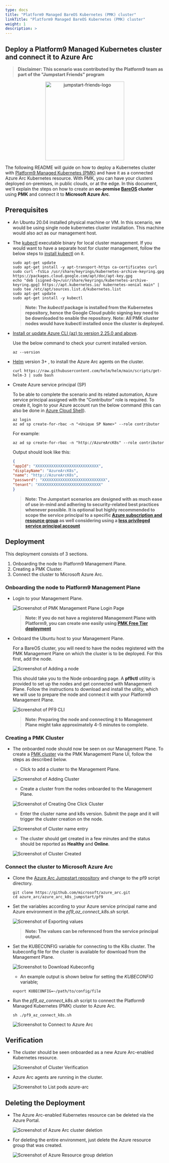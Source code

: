 ```yaml
---
type: docs
title: "Platform9 Managed BareOS Kubernetes (PMK) cluster"
linkTitle: "Platform9 Managed BareOS Kubernetes (PMK) cluster"
weight: 1
description: >
---
```


## Deploy a Platform9 Managed Kubernetes cluster and connect it to Azure Arc

 > **Disclaimer: This scenario was contributed by the Platform9 team as part of the "Jumpstart Friends" program**

<p align="center"><img src="/img/jumpstart_friends_logo.png" alt="jumpstart-friends-logo" width="250"></p>

The following README will guide on how to deploy a Kubernetes cluster with [Platform9 Managed Kubernetes (PMK)](https://platform9.com/managed-kubernetes/) and have it as a connected Azure Arc Kubernetes resource. With PMK, you can have your clusters deployed on-premises, in public clouds, or at the edge. In this document, we'll explain the steps on how to create an **on-premise [BareOS](https://platform9.com/docs/kubernetes/bareos-what-is-bareos) cluster** using **PMK** and connect it to **Microsoft Azure Arc**.

## Prerequisites

- An Ubuntu 20.04 installed physical machine or VM. In this scenario, we would be using single node kubernetes cluster installation. This machine would also act as our management host.

- The [kubectl](https://platform9.com/learn/tutorials/kubectl) executable binary for local cluster management. If you would want to have a separate host for cluster management, follow the below steps to [install kubectl](https://kubernetes.io/docs/tasks/tools/install-kubectl-linux/#install-using-native-package-management) on it.

  ```shell
  sudo apt-get update
  sudo apt-get install -y apt-transport-https ca-certificates curl
  sudo curl -fsSLo /usr/share/keyrings/kubernetes-archive-keyring.gpg https://packages.cloud.google.com/apt/doc/apt-key.gpg
  echo "deb [signed-by=/usr/share/keyrings/kubernetes-archive-keyring.gpg] https://apt.kubernetes.io/ kubernetes-xenial main" | sudo tee /etc/apt/sources.list.d/kubernetes.list
  sudo apt-get update
  sudo apt-get install -y kubectl
  ```

  > **Note: The *kubectl* package is installed from the Kubernetes repository, hence the Google Cloud public signing key need to be downloaded to enable the repository. Note: All PMK cluster nodes would have kubectl installed once the cluster is deployed.**

- [Install or update Azure CLI (az) to version 2.25.0 and above](https://docs.microsoft.com/en-us/cli/azure/install-azure-cli?view=azure-cli-latest).

  Use the below command to check your current installed version.

  ```shell
  az --version
  ```

- [Helm](https://helm.sh/docs/intro/install/) version 3+ , to install the Azure Arc agents on the cluster.

  ```shell
  curl https://raw.githubusercontent.com/helm/helm/main/scripts/get-helm-3 | sudo bash
  ```

- Create Azure service principal (SP)

  To be able to complete the scenario and its related automation, Azure service principal assigned with the “Contributor” role is required. To create it, login to your Azure account run the below command (this can also be done in [Azure Cloud Shell](https://shell.azure.com/)).

  ```shell
  az login
  az ad sp create-for-rbac -n "<Unique SP Name>" --role contributor
  ```

  For example:

  ```shell
  az ad sp create-for-rbac -n "http://AzureArcK8s" --role contributor
  ```

  Output should look like this:

  ```json
  {
  "appId": "XXXXXXXXXXXXXXXXXXXXXXXXXXXX",
  "displayName": "AzureArcK8s",
  "name": "http://AzureArcK8s",
  "password": "XXXXXXXXXXXXXXXXXXXXXXXXXXXX",
  "tenant": "XXXXXXXXXXXXXXXXXXXXXXXXXXXX"
  }
  ```

  > **Note: The Jumpstart scenarios are designed with as much ease of use in-mind and adhering to security-related best practices whenever possible. It is optional but highly recommended to scope the service principal to a specific [Azure subscription and resource group](https://docs.microsoft.com/en-us/cli/azure/ad/sp?view=azure-cli-latest) as well considering using a [less privileged service principal account](https://docs.microsoft.com/en-us/azure/role-based-access-control/best-practices)**

## Deployment

This deployment consists of 3 sections.

  1. Onboarding the node to Platform9 Management Plane.
  2. Creating a PMK Cluster.
  3. Connect the cluster to Microsoft Azure Arc.

### Onboarding the node to Platform9 Management Plane

- Login to your Management Plane.

  ![Screenshot of PMK Management Plane Login Page](./01.png)

  > **Note: If you do not have a registered Management Plane with Platform9, you can create one easily using [PMK Free Tier deployment](https://platform9.com/managed-kubernetes/)**

- Onboard the Ubuntu host to your Management Plane.

  For a BareOS cluster, you will need to have the nodes registered with the PMK Management Plane on which the cluster is to be deployed. For this first, add the node.

  ![Screenshot of Adding a node](./02.png)

  This should take you to the Node onboarding page. A **pf9ctl** utility is provided to set up the nodes and get connected with Management Plane.
  Follow the instructions to download and install the utility, which we will use to prepare the node and connect it with your Platform9 Management Plane.

  ![Screenshot of PF9 CLI](./03.png)

  > **Note: Preparing the node and connecting it to Management Plane might take approximately 4-5 minutes to complete.**

### Creating a PMK Cluster

- The onboarded node should now be seen on our Management Plane. To create a [PMK cluster](https://platform9.com/learn/learn/get-started-bare-metal) via the PMK Management Plane UI, follow the steps as described below.

  - Click to add a cluster to the Management Plane.

  ![Screenshot of Adding Cluster](./04.png)

  - Create a cluster from the nodes onboarded to the Management Plane.

  ![Screenshot of Creating One Click Cluster](./05.png)

  - Enter the cluster name and k8s version. Submit the page and it will trigger the cluster creation on the node.

  ![Screenshot of Cluster name entry](./06.png)

  - The cluster should get created in a few minutes and the status should be reported as **Healthy** and **Online**.

  ![Screenshot of Cluster Created](./07.png)

### Connect the cluster to Microsoft Azure Arc

- Clone the [Azure Arc Jumpstart repository](https://github.com/microsoft/azure_arc) and change to the pf9 script directory.

  ```shell
  git clone https://github.com/microsoft/azure_arc.git
  cd azure_arc/azure_arc_k8s_jumpstart/pf9
  ```

- Set the variables according to your Azure service principal name and Azure environment in the *pf9_az_connect_k8s.sh* script.

  ![Screenshot of Exporting values](./08.png)

  > **Note: The values can be referenced from the service principal output.**

- Set the KUBECONFIG variable for connecting to the K8s cluster. The kubeconfig file for the cluster is available for download from the Management Plane.

  ![Screenshot to Download Kubeconfig](./09.png)

  - An example output is shown below for setting the _KUBECONFIG_ variable;

  ```shell
  export KUBECONFIG=~/path/to/config/file
  ```

- Run the _pf9_az_connect_k8s.sh_ script to connect the Platform9 Managed Kubernetes (PMK) cluster to Azure Arc.

  ```shell
  sh ./pf9_az_connect_k8s.sh
  ```

  ![Screenshot to Connect to Azure Arc](./10.png)

## Verification

- The cluster should be seen onboarded as a new Azure Arc-enabled Kubernetes resource.

  ![Screenshot of Cluster Verification](./11.png)

- Azure Arc agents are running in the cluster.

  ![Screenshot to List pods azure-arc](./12.png)

## Deleting the Deployment

- The Azure Arc-enabled Kubernetes resource can be deleted via the Azure Portal.

  ![Screenshot of Azure Arc cluster deletion](./13.png)

- For deleting the entire environment, just delete the Azure resource group that was created.

  ![Screenshot of Azure Resource group deletion](./14.png)
